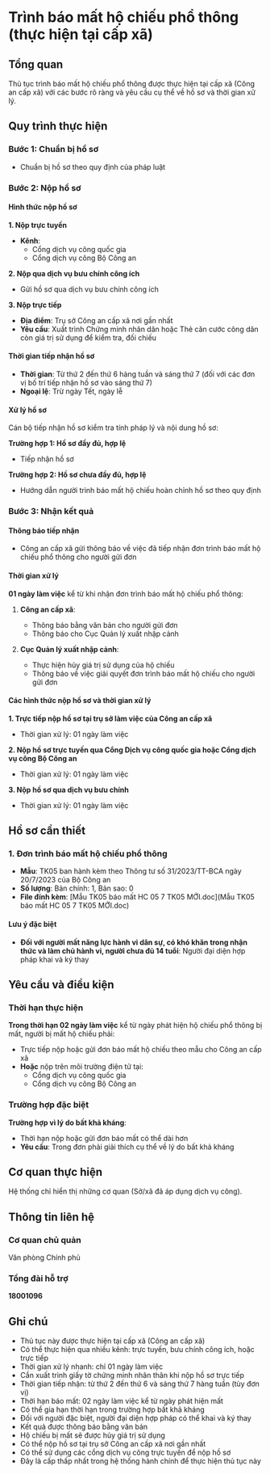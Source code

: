 # Trình báo mất hộ chiếu phổ thông (thực hiện tại cấp xã)

## Tổng quan
Thủ tục trình báo mất hộ chiếu phổ thông được thực hiện tại cấp xã (Công an cấp xã) với các bước rõ ràng và yêu cầu cụ thể về hồ sơ và thời gian xử lý.

## Quy trình thực hiện

### Bước 1: Chuẩn bị hồ sơ
- Chuẩn bị hồ sơ theo quy định của pháp luật

### Bước 2: Nộp hồ sơ

#### Hình thức nộp hồ sơ

**1. Nộp trực tuyến**
- **Kênh**: 
  - Cổng dịch vụ công quốc gia
  - Cổng dịch vụ công Bộ Công an

**2. Nộp qua dịch vụ bưu chính công ích**
- Gửi hồ sơ qua dịch vụ bưu chính công ích

**3. Nộp trực tiếp**
- **Địa điểm**: Trụ sở Công an cấp xã nơi gần nhất
- **Yêu cầu**: Xuất trình Chứng minh nhân dân hoặc Thẻ căn cước công dân còn giá trị sử dụng để kiểm tra, đối chiếu

#### Thời gian tiếp nhận hồ sơ
- **Thời gian**: Từ thứ 2 đến thứ 6 hàng tuần và sáng thứ 7 (đối với các đơn vị bố trí tiếp nhận hồ sơ vào sáng thứ 7)
- **Ngoại lệ**: Trừ ngày Tết, ngày lễ

#### Xử lý hồ sơ
Cán bộ tiếp nhận hồ sơ kiểm tra tính pháp lý và nội dung hồ sơ:

**Trường hợp 1: Hồ sơ đầy đủ, hợp lệ**
- Tiếp nhận hồ sơ

**Trường hợp 2: Hồ sơ chưa đầy đủ, hợp lệ**
- Hướng dẫn người trình báo mất hộ chiếu hoàn chỉnh hồ sơ theo quy định

### Bước 3: Nhận kết quả

#### Thông báo tiếp nhận
- Công an cấp xã gửi thông báo về việc đã tiếp nhận đơn trình báo mất hộ chiếu phổ thông cho người gửi đơn

#### Thời gian xử lý
**01 ngày làm việc** kể từ khi nhận đơn trình báo mất hộ chiếu phổ thông:

1. **Công an cấp xã**:
   - Thông báo bằng văn bản cho người gửi đơn
   - Thông báo cho Cục Quản lý xuất nhập cảnh

2. **Cục Quản lý xuất nhập cảnh**:
   - Thực hiện hủy giá trị sử dụng của hộ chiếu
   - Thông báo về việc giải quyết đơn trình báo mất hộ chiếu cho người gửi đơn

#### Các hình thức nộp hồ sơ và thời gian xử lý

**1. Trực tiếp nộp hồ sơ tại trụ sở làm việc của Công an cấp xã**
- Thời gian xử lý: 01 ngày làm việc

**2. Nộp hồ sơ trực tuyến qua Cổng Dịch vụ công quốc gia hoặc Cổng dịch vụ công Bộ Công an**
- Thời gian xử lý: 01 ngày làm việc

**3. Nộp hồ sơ qua dịch vụ bưu chính**
- Thời gian xử lý: 01 ngày làm việc

## Hồ sơ cần thiết

### 1. Đơn trình báo mất hộ chiếu phổ thông
- **Mẫu**: TK05 ban hành kèm theo Thông tư số 31/2023/TT-BCA ngày 20/7/2023 của Bộ Công an
- **Số lượng**: Bản chính: 1, Bản sao: 0
- **File đính kèm**: [Mẫu TK05 báo mất HC 05 7 TK05 MỚI.doc](Mẫu TK05 báo mất HC 05 7 TK05 MỚI.doc)

#### Lưu ý đặc biệt
- **Đối với người mất năng lực hành vi dân sự, có khó khăn trong nhận thức và làm chủ hành vi, người chưa đủ 14 tuổi**: Người đại diện hợp pháp khai và ký thay

## Yêu cầu và điều kiện

### Thời hạn thực hiện
**Trong thời hạn 02 ngày làm việc** kể từ ngày phát hiện hộ chiếu phổ thông bị mất, người bị mất hộ chiếu phải:

- Trực tiếp nộp hoặc gửi đơn báo mất hộ chiếu theo mẫu cho Công an cấp xã
- **Hoặc** nộp trên môi trường điện tử tại:
  - Cổng dịch vụ công quốc gia
  - Cổng dịch vụ công Bộ Công an

### Trường hợp đặc biệt
**Trường hợp vì lý do bất khả kháng**:
- Thời hạn nộp hoặc gửi đơn báo mất có thể dài hơn
- **Yêu cầu**: Trong đơn phải giải thích cụ thể về lý do bất khả kháng

## Cơ quan thực hiện

Hệ thống chỉ hiển thị những cơ quan (Sở/xã đã áp dụng dịch vụ công).

## Thông tin liên hệ

### Cơ quan chủ quản
Văn phòng Chính phủ

### Tổng đài hỗ trợ
**18001096**

## Ghi chú

- Thủ tục này được thực hiện tại cấp xã (Công an cấp xã)
- Có thể thực hiện qua nhiều kênh: trực tuyến, bưu chính công ích, hoặc trực tiếp
- Thời gian xử lý nhanh: chỉ 01 ngày làm việc
- Cần xuất trình giấy tờ chứng minh nhân thân khi nộp hồ sơ trực tiếp
- Thời gian tiếp nhận: từ thứ 2 đến thứ 6 và sáng thứ 7 hàng tuần (tùy đơn vị)
- Thời hạn báo mất: 02 ngày làm việc kể từ ngày phát hiện mất
- Có thể gia hạn thời hạn trong trường hợp bất khả kháng
- Đối với người đặc biệt, người đại diện hợp pháp có thể khai và ký thay
- Kết quả được thông báo bằng văn bản
- Hộ chiếu bị mất sẽ được hủy giá trị sử dụng
- Có thể nộp hồ sơ tại trụ sở Công an cấp xã nơi gần nhất
- Có thể sử dụng các cổng dịch vụ công trực tuyến để nộp hồ sơ
- Đây là cấp thấp nhất trong hệ thống hành chính để thực hiện thủ tục này


